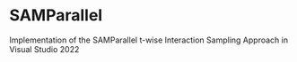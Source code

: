 # SAMParallel
Implementation of the SAMParallel t-wise Interaction Sampling Approach in Visual Studio 2022

